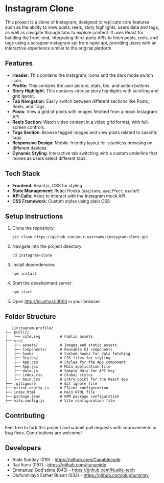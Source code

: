 # Instagram Clone

This project is a clone of Instagram, designed to replicate core features such as the ability to view posts, reels, story highlights, users data and tags, as well as navigate through tabs to explore content. It uses React for building the front-end, integrating third-party APIs to fetch posts, reels, and tags using a scrapper instagram api from rapid api, providing users with an interactive experience similar to the original platform.

## Features

- **Header**: This contains the instagram, icons and the dark mode switch icon.
- **Profile**: This contains the user picture, stats, bio, and action buttons.
- **Story Highlight**: This contains circular story highlights with scrolling and grid layout.
- **Tab Navigation**: Easily switch between different sections like Posts, Reels, and Tags.
- **Posts**: View a grid of posts with images fetched from a mock Instagram API.
- **Reels Section**: Watch video content in a video grid format, with full-screen controls.
- **Tags Section**: Browse tagged images and view posts related to specific tags.
- **Responsive Design**: Mobile-friendly layout for seamless browsing on different devices.
- **Dynamic Styling**: Interactive tab switching with a custom underline that moves as users select different tabs.

## Tech Stack

- **Frontend**: React.js, CSS for styling
- **State Management**: React Hooks (`useState`, `useEffect`, `useRef`)
- **API Calls**: Axios to interact with the Instagram mock API
- **CSS Framework**: Custom styles using plain CSS

## Setup Instructions

1. Clone the repository:
   ```bash
   git clone https://github.com/your-username/instagram-clone.git
   ```
2. Navigate into the project directory:
   ```bash
   cd instagram-clone
   ```
3. Install dependencies:
   ```bash
   npm install
   ```
4. Start the development server:
   ```bash
   npm start
   ```
5. Open [http://localhost:3000](http://localhost:3000) in your browser.

## Folder Structure

```instagram-clone/
   1instagram-profile/
├── public/
│   └── vite.svg         # Public assets
├── src/
│   ├── assets/          # Images and static assets
│   ├── Components/      # Reusable UI components
│   ├── hook/            # Custom hooks for data fetching
│   ├── Styles/          # CSS files for styling
│   ├── App.css          # Styles for the App component
│   ├── App.jsx          # Main application file
│   ├── data.js          # Sample data for API key
│   ├── index.css        # Global styles
│   ├── main.jsx         # Entry point for the React app
├── .gitignore           # Git ignore file
├── eslint.config.js     # ESLint configuration
├── index.html           # Main HTML file
├── package.json         # NPM package configuration
├── vite.config.js       # Vite configuration file

```

## Contributing

Feel free to fork this project and submit pull requests with improvements or bug fixes. Contributions are welcome!

## Developers

- Alabi Sunday (019) - https://github.com/Capablecode
- Raji Itunu (097) - https://github.com/itunumide
- Emmanuel God'stime (043) - https://github.com/Nuelle-tech
- Olufunmilayo Esther Busari (032) - https://github.com/oluphunmmy
